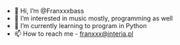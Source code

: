 - 👋 Hi, I’m @Franxxxbass
- 👀 I’m interested in music mostly, programming as well
- 🌱 I’m currently learning to program in Python
- 📫 How to reach me - franxxx@interia.pl



